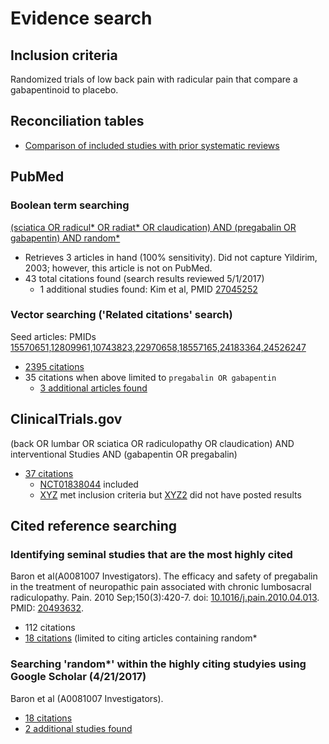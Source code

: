 # Evidence search

## Inclusion criteria
Randomized trials of low back pain with radicular pain that compare a gabapentinoid to placebo.

## Reconciliation tables

* [Comparison of included studies with prior systematic reviews](../reconciliation-tables)

## PubMed

### Boolean term searching
[(sciatica OR radicul\* OR radiat\* OR claudication) AND (pregabalin OR gabapentin) AND random\*](https://www.ncbi.nlm.nih.gov/pubmed/?term=(sciatica+OR+radicul*+OR+claudication)+AND+(pregabalin+OR+gabapentin)+AND+random*)
* Retrieves 3 articles in hand (100% sensitivity). Did not capture Yildirim, 2003; however, this article is not on PubMed.
* 43 total citations found (search results reviewed 5/1/2017)
  * 1 additional studies found: Kim et al, PMID [27045252](https://pubmed.gov/27045252)

### Vector searching ('Related citations' search)
Seed articles: PMIDs [15570651,12809961,10743823,22970658,18557165,24183364,24526247](https://www.ncbi.nlm.nih.gov/pubmed?cmd=Search&tool=SUMSearch2plugins&otool=kumclib&term=15570651%2012809961%2010743823%2022970658%2018557165%2024183364%2024526247)
* [2395 citations](https://www.ncbi.nlm.nih.gov/pubmed?linkname=pubmed_pubmed&from_uid=15570651,12809961,10743823,22970658,18557165,24183364,24526247)
* 35 citations when above limited to `pregabalin OR gabapentin`
  * [3 additional articles found](https://pubmed.gov/24654615,26775373,24738609)

## ClinicalTrials.gov
(back OR lumbar OR sciatica OR radiculopathy OR claudication) AND interventional Studies AND (gabapentin OR pregabalin)
* [37 citations](https://clinicaltrials.gov/ct2/results?term=back+OR+lumbar+OR+sciatica+OR+radiculopathy+OR+claudication&type=Intr&rslt=&recr=&age_v=&gndr=&cond=&intr=gabapentin+OR+pregabalin&titles=&outc=&spons=&lead=&id=&state1=&cntry1=&state2=&cntry2=&state3=&cntry3=&locn=&rcv_s=&rcv_e=&lup_s=&lup_e=)
  * [NCT01838044](https://clinicaltrials.gov/ct2/show/NCT01838044) included
  * [XYZ](https://clinicaltrials.gov/ct2/show/NCT00347724) met inclusion criteria but [XYZ2](https://clinicaltrials.gov/ct2/show/NCT00347724) did not have posted results

## Cited reference searching
### Identifying seminal studies that are the most highly cited
Baron et al(A0081007 Investigators). The efficacy and safety of pregabalin in the treatment of neuropathic pain associated with chronic lumbosacral radiculopathy. Pain. 2010 Sep;150(3):420-7. doi: [10.1016/j.pain.2010.04.013](http://dx.doi.org/10.1016/j.pain.2010.04.013). PMID: [20493632](http://pubmed.gov/20493632).
 * 112 citations
 * [18 citations](https://scholar.google.com/scholar?q=random*&btnG=&hl=en&as_sdt=2005&sciodt=0%2C5&cites=1956521689944915031&scipsc=1) (limited to citing articles containing random\*

### Searching 'random*' within the highly citing studyies using Google Scholar (4/21/2017)
Baron et al (A0081007 Investigators). 
* [18 citations](https://scholar.google.com/scholar?q=random*&btnG=&hl=en&as_sdt=2005&sciodt=0%2C5&cites=1956521689944915031&scipsc=1)
* [2 additional studies found](https://pubmed.gov/25503625,27045252)
